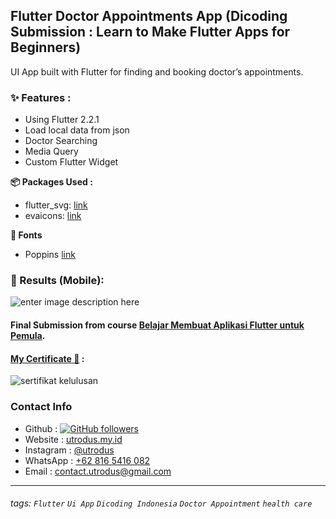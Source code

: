 ## Flutter Doctor Appointments App (Dicoding Submission : Learn to Make Flutter Apps for Beginners)
UI App built with Flutter for finding and booking doctor’s appointments.

### ✨ Features : 
- Using Flutter 2.2.1
- Load local data from json
- Doctor Searching
- Media Query
- Custom Flutter Widget

**📦 Packages Used :**
- flutter_svg: [link](https://pub.dev/packages/flutter_svg)
- evaicons: [link](https://pub.dev/packages/eva_icons_flutter)

**🎨 Fonts**
- Poppins [link](https://fonts.google.com/specimen/Poppins)

### 🎯 Results (Mobile):
![enter image description here](https://media.giphy.com/media/53zeIyPdnbCSqHSEX8/giphy.gif)

#### Final Submission from course [Belajar Membuat Aplikasi Flutter untuk Pemula](https://www.dicoding.com/academies/159).
#### [My Certificate 📜](https://www.dicoding.com/certificates/1OP8L5YN8ZQK) : 
![sertifikat kelulusan](https://i.ibb.co/5Y0wxQx/Screenshot-1.png)

### Contact Info
- Github : [![GitHub followers](https://img.shields.io/github/followers/utrodus.svg?style=social&label=Follow&maxAge=2592000)](https://github.com/utrodus?tab=followers) 
- Website : [utrodus.my.id](https://utrodus.my.id)
- Instagram : [@utrodus](https://www.instagram.com/utrodus)
- WhatsApp : [+62 816 5416 082](https://wa.me/628165416082)
- Email : [contact.utrodus@gmail.com](mailto:contact.utrodus@gmail.com)

---

###### tags: `Flutter` `Ui App` `Dicoding Indonesia` `Doctor Appointment` `health care`
